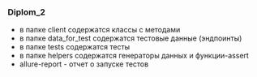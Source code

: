 ### Diplom_2

- в папке client содержатся классы с методами
- в папке data_for_test содержатся тестовые данные (эндпоинты)
- в папке tests содержатся тесты
- в папке helpers содержатся генераторы данных и функции-assert
- allure-report - отчет о запуске тестов